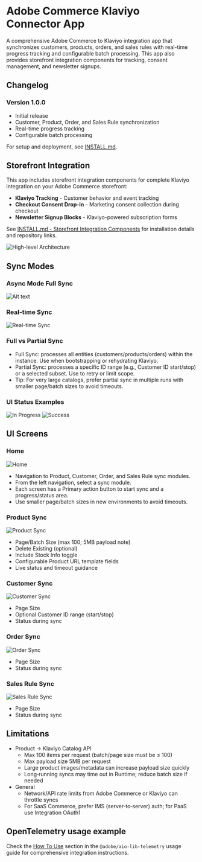 # Adobe Commerce Klaviyo Connector App

A comprehensive Adobe Commerce to Klaviyo integration app that synchronizes customers, products, orders, and sales rules with real-time progress tracking and configurable batch processing. This app also provides storefront integration components for tracking, consent management, and newsletter signups.
## Changelog
### Version 1.0.0
- Initial release
- Customer, Product, Order, and Sales Rule synchronization
- Real-time progress tracking
- Configurable batch processing

For setup and deployment, see [INSTALL.md](INSTALL.md).

## Storefront Integration

This app includes storefront integration components for complete Klaviyo integration on your Adobe Commerce storefront:
- **Klaviyo Tracking** - Customer behavior and event tracking
- **Checkout Consent Drop-in** - Marketing consent collection during checkout
- **Newsletter Signup Blocks** - Klaviyo-powered subscription forms

See [INSTALL.md - Storefront Integration Components](INSTALL.md#12-storefront-integration-components) for installation details and repository links.

![High-level Architecture](docs/high-architecture-klaviyo-integration.png "High-level Architecture - Klaviyo Integration")

## Sync Modes

### Async Mode Full Sync
![Alt text](docs/async-mode-full-sync.png "Async Mode Full Sync")

### Real-time Sync
![Real-time Sync](docs/real-time-sync.png "Real-time Sync")

### Full vs Partial Sync
- Full Sync: processes all entities (customers/products/orders) within the instance. Use when bootstrapping or rehydrating Klaviyo.
- Partial Sync: processes a specific ID range (e.g., Customer ID start/stop) or a selected subset. Use to retry or limit scope.
- Tip: For very large catalogs, prefer partial sync in multiple runs with smaller page/batch sizes to avoid timeouts.

### UI Status Examples
![In Progress](docs/app_builder_inprorgress.png "Sync in progress banner")
![Success](docs/app_builder_success_message.png "Sync success banner")


## UI Screens

### Home
![Home](docs/app_builder_home.png "Home screen with navigation to sync modules")
- Navigation to Product, Customer, Order, and Sales Rule sync modules.
- From the left navigation, select a sync module.
- Each screen has a Primary action button to start sync and a progress/status area.
- Use smaller page/batch sizes in new environments to avoid timeouts.

### Product Sync
![Product Sync](docs/app_builder_product_full_sync.png "Product full sync UI")
- Page/Batch Size (max 100; 5MB payload note)
- Delete Existing (optional)
- Include Stock Info toggle
- Configurable Product URL template fields
- Live status and timeout guidance

### Customer Sync
![Customer Sync](docs/app_builder_customer_full_sync.png "Customer full/partial sync UI")
- Page Size
- Optional Customer ID range (start/stop)
- Status during sync

### Order Sync
![Order Sync](docs/app_builder_order_full_sync.png "Order full/partial sync UI")
- Page Size
- Status during sync

### Sales Rule Sync
![Sales Rule Sync](docs/app_builder_sale_rule_full_sync.png "Sales rule/coupon sync UI")
- Page Size
- Status during sync

## Limitations

- Product → Klaviyo Catalog API
    - Max 100 items per request (batch/page size must be ≤ 100)
    - Max payload size 5MB per request
    - Large product images/metadata can increase payload size quickly
    - Long‑running syncs may time out in Runtime; reduce batch size if needed
- General
    - Network/API rate limits from Adobe Commerce or Klaviyo can throttle syncs
    - For SaaS Commerce, prefer IMS (server‑to‑server) auth; for PaaS use Integration OAuth1

## OpenTelemetry usage example

Check the [How To Use](https://github.com/adobe/aio-lib-telemetry/blob/main/docs/usage.md#how-to-use) section in the `@adobe/aio-lib-telemetry` usage guide for comprehensive integration instructions.
